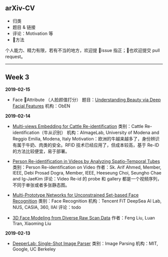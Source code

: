 ## arXiv-CV

 - 归类
 - 题目 & 链接
 - 评论：Motivation 等
 - 方法


个人能力、精力有限，若有不当的地方，欢迎提 issue 指正；也欢迎提交 pull request。

---

## Week 3

**2019-02-15**

- Face Attribute （人脸颜值打分）
  题目：[Understanding Beauty via Deep Facial Features](https://arxiv.org/pdf/1902.05380.pdf)
  机构：ObEN


**2019-02-14**

 - [Multi-views Embedding for Cattle Re-identification](https://arxiv.org/pdf/1902.04886.pdf)
   类别：Cattle Re-identification（牛从识别）
   机构：AImageLab, University of Modena and Reggio Emilia, Modena, Italy
   Motivation：欧洲的牛越来越多了，身份辨识有属于牛奶、肉类的安全。RFID 技术已经应用了，但成本较高，基于 Re-ID 的方法比较便宜，易于部署。

- [Person Re-identification in Videos by Analyzing Spatio-Temporal Tubes](https://arxiv.org/pdf/1902.04856.pdf)
  类别：Person Re-identification on Video
  作者：Sk. Arif Ahmed, Member, IEEE, Debi Prosad Dogra, Member, IEEE, Heeseung Choi, Seungho Chae and Ig-JaeKim
  评论：Video Re-id 的 probe 和 gallery 都是一个视频序列，不同于单张或者多张静态图。

- [Multi-Prototype Networks for Unconstrained Set-based Face Recognition](https://arxiv.org/pdf/1902.04755.pdf)
  类别：Face Recognition
  机构：Tencent FiT DeepSea AI Lab, NUS, CASIA, 360, IIAI
  评论：todo

- [3D Face Modeling from Diverse Raw Scan Data](https://arxiv.org/pdf/1902.04943.pdf)
  作者：Feng Liu, Luan Tran, Xiaoming Liu


**2019-02-13**

 - [DeeperLab: Single-Shot Image Parser](https://arxiv.org/pdf/1902.05093.pdf)
   类别：Image Parsing
   机构：MIT, Google, UC Berkeley
